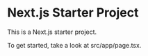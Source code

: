 # Next.js Starter Project

This is a Next.js starter project.

To get started, take a look at src/app/page.tsx.
